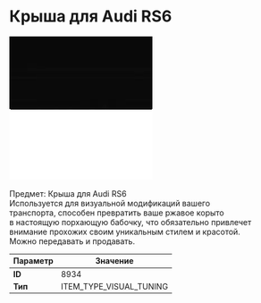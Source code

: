 # Крыша для Audi RS6

![Item Image](../img/8934.webp?raw=true)

Предмет: Крыша для Audi RS6<br>Используется для визуальной модификаций вашего<br>транспорта, способен превратить ваше ржавое корыто<br>в настоящую порхающую бабочку, что обязательно привлечет<br>внимание прохожих своим уникальным стилем и красотой.<br>Можно передавать и продавать.


| Параметр | Значение |
|----------|----------|
| **ID** | 8934 |
| **Тип** | ITEM_TYPE_VISUAL_TUNING |

